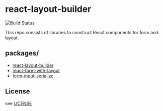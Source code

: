 # react-layout-builder

[![Build Status](https://travis-ci.org/blacktangent/react-layout-builder.svg?branch=master)](https://travis-ci.org/blacktangent/react-layout-builder)

This repo consists of libraries to construct React components for form and layout.

## packages/
- [react-layout-builder](https://github.com/blacktangent/react-layout-builder/tree/master/packages/react-layout-builder)
- [react-form-with-layout](https://github.com/blacktangent/react-layout-builder/tree/master/packages/react-form-with-layout)
- [form-input-serialize](https://github.com/blacktangent/react-layout-builder/tree/master/packages/form-input-serialize)

## License
see [LICENSE](https://github.com/blacktangent/react-layout-builder/blob/master/LICENSE)
